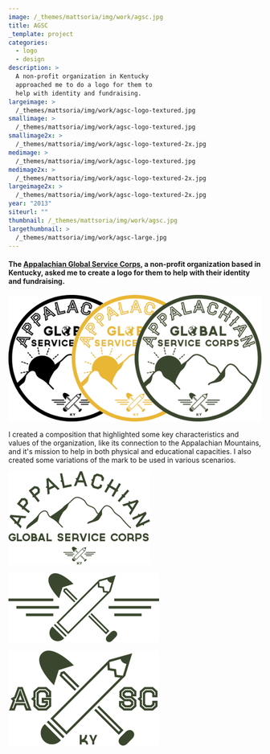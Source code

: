 ```yaml
---
image: /_themes/mattsoria/img/work/agsc.jpg
title: AGSC
_template: project
categories:
  - logo
  - design
description: >
  A non-profit organization in Kentucky
  approached me to do a logo for them to
  help with identity and fundraising.
largeimage: >
  /_themes/mattsoria/img/work/agsc-logo-textured.jpg
smallimage: >
  /_themes/mattsoria/img/work/agsc-logo-textured.jpg
smallimage2x: >
  /_themes/mattsoria/img/work/agsc-logo-textured-2x.jpg
medimage: >
  /_themes/mattsoria/img/work/agsc-logo-textured.jpg
medimage2x: >
  /_themes/mattsoria/img/work/agsc-logo-textured-2x.jpg
largeimage2x: >
  /_themes/mattsoria/img/work/agsc-logo-textured-2x.jpg
year: "2013"
siteurl: ""
thumbnail: /_themes/mattsoria/img/work/agsc.jpg
largethumbnail: >
  /_themes/mattsoria/img/work/agsc-large.jpg
---
```

<h4>The <a href="http://www.appalachianglobalservicecorps.org">Appalachian Global Service Corps</a>, a non-profit organization based in Kentucky, asked me to create a logo for them to help with their identity and fundraising.</h4>
<p style="text-align: center;">
	<img src="/_themes/mattsoria/img/work/agsc_logos.jpg">
</p>
<p>
	       I created a composition that highlighted some key characteristics and values of the organization, like its connection to the Appalachian Mountains, and it's mission to help in both physical and educational capacities. I also created some variations of the mark to be used in various scenarios.
</p>
<p class="grid">
</p>
<p class="one-third-left">
	<img src="/_themes/mattsoria/img/work/logo_borderless_green.png">
</p>
<p class="one-third-left">
	<img src="/_themes/mattsoria/img/work/icon_green.png">
</p>
<p class="one-third-right">
	<img src="/_themes/mattsoria/img/work/icon_2_green.png">
</p>